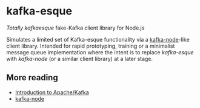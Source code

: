 # kafka-esque
_Totally kafkaesque_ fake-Kafka client library for Node.js

Simulates a limited set of Kafka-esque functionality via a [kafka-node](https://github.com/SOHU-Co/kafka-node)-like client library. Intended for rapid prototyping, training or a minimalist message queue implementation where the intent is to replace _kafka-esque_ with _kafka-node_ (or a similar client library) at a later stage.


## More reading
* [Introduction to Apache/Kafka](https://kafka.apache.org/documentation.html#introduction)
* [kafka-node](https://github.com/SOHU-Co/kafka-node)